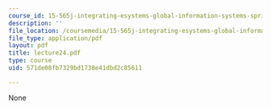 ```yaml
---
course_id: 15-565j-integrating-esystems-global-information-systems-spring-2002
description: ''
file_location: /coursemedia/15-565j-integrating-esystems-global-information-systems-spring-2002/571de08fb7329bd1738e41dbd2c85611_lecture24.pdf
file_type: application/pdf
layout: pdf
title: lecture24.pdf
type: course
uid: 571de08fb7329bd1738e41dbd2c85611

---
```

None